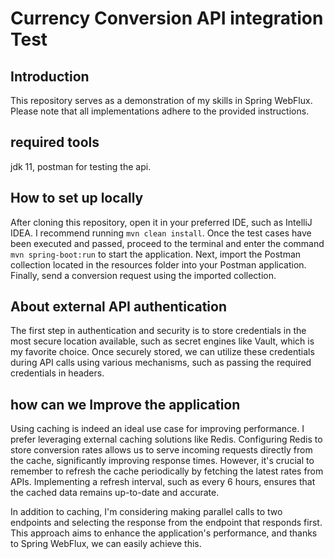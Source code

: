 # Currency Conversion API integration Test

## Introduction 
This repository serves as a demonstration of my skills in Spring WebFlux. Please note that all implementations adhere to the provided instructions.

 ## required tools
  jdk 11, postman for testing the api.
  
## How to set up locally
After cloning this repository, open it in your preferred IDE, 
such as IntelliJ IDEA. 
I recommend running `mvn clean install`. 
Once the test cases have been executed and passed, proceed to the terminal and enter the command `mvn spring-boot:run`
to start the application. Next, import the Postman collection located in the resources folder into your Postman application.
Finally, send a conversion request using the imported collection.

## About external API authentication
The first step in authentication and security is to store credentials in the most secure location available, such as secret engines like Vault, which is my favorite choice. Once securely stored, we can utilize these credentials during API calls using various mechanisms, such as passing the required credentials in headers.
## how can we Improve the application
Using caching is indeed an ideal use case for improving performance. I prefer leveraging external caching solutions like Redis. Configuring Redis to store conversion rates allows us to serve incoming requests directly from the cache, significantly improving response times.
However, it's crucial to remember to refresh the cache periodically by fetching the latest rates from APIs. Implementing a refresh interval, such as every 6 hours, ensures that the cached data remains up-to-date and accurate.

In addition to caching, I'm considering making parallel calls to two endpoints and selecting the response from the endpoint that responds first. 
This approach aims to enhance the application's performance, and thanks to Spring WebFlux, we can easily achieve this.

 